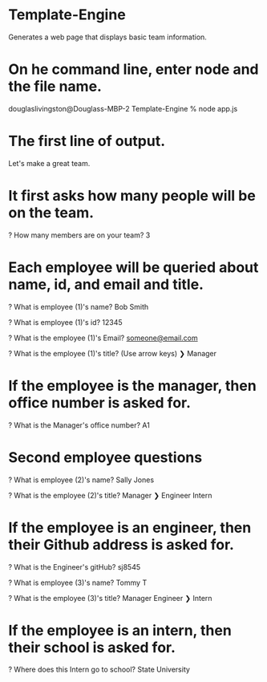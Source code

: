 # Template-Engine
Generates a web page that displays basic team information.

# On he command line, enter node and the file name.

douglaslivingston@Douglass-MBP-2 Template-Engine % node app.js

# The first line of output.

Let's make a great team.

# It first asks how many people will be on the team.

? How many members are on your team? 3

# Each employee will be queried  about name, id, and email and title.

? What is employee (1)'s name? Bob Smith

? What is employee (1)'s id? 12345

? What is the employee (1)'s Email? someone@email.com

? What is the employee (1)'s title? (Use arrow keys)
❯ Manager 
# If the employee is the manager, then office number is asked for.

? What is the Manager's office number? A1


# Second employee questions
? What is employee (2)'s name? Sally Jones

? What is the employee (2)'s title? 
  Manager 
❯ Engineer 
  Intern 
# If the employee is an engineer, then their Github address is asked for.

? What is the Engineer's gitHub? sj8545

? What is employee (3)'s name? Tommy T


? What is the employee (3)'s title? 
  Manager 
  Engineer 
❯ Intern 

# If the employee is an intern, then their school is asked for.
? Where does this Intern go to school? State University






